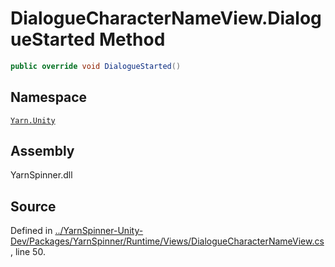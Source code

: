 <!-- This file was generated by a tool. Do not edit this file by hand. -->

# DialogueCharacterNameView.DialogueStarted Method


```csharp
public override void DialogueStarted()
```



## Namespace
[`Yarn.Unity`](/api/csharp/yarn.unity/README.md)

## Assembly
YarnSpinner.dll

## Source
Defined in [../YarnSpinner-Unity-Dev/Packages/YarnSpinner/Runtime/Views/DialogueCharacterNameView.cs](https://github.com/YarnSpinnerTool/YarnSpinner-Unity//blob/develop/Runtime/Views/DialogueCharacterNameView.cs#L50), line 50.

